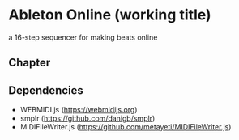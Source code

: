 # Ableton Online (working title)

a 16-step sequencer for making beats online

## Chapter

## Dependencies

- WEBMIDI.js (https://webmidijs.org)
- smplr (https://github.com/danigb/smplr)
- MIDIFileWriter.js (https://github.com/metayeti/MIDIFileWriter.js)